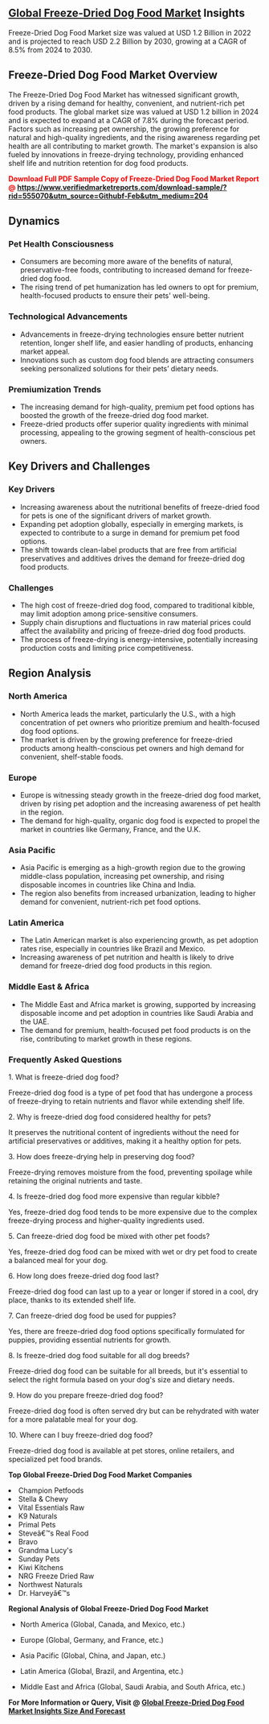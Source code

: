 <h2><a href="https://www.verifiedmarketreports.com/download-sample/?rid=555070&amp;utm_source=Githubf&amp;utm_medium=204" target="_blank">Global Freeze-Dried Dog Food Market</a> Insights</h2><p>Freeze-Dried Dog Food Market size was valued at USD 1.2 Billion in 2022 and is projected to reach USD 2.2 Billion by 2030, growing at a CAGR of 8.5% from 2024 to 2030.</p><p> <h2>Freeze-Dried Dog Food Market Overview</h2> <p>The Freeze-Dried Dog Food Market has witnessed significant growth, driven by a rising demand for healthy, convenient, and nutrient-rich pet food products. The global market size was valued at USD 1.2 billion in 2024 and is expected to expand at a CAGR of 7.8% during the forecast period. Factors such as increasing pet ownership, the growing preference for natural and high-quality ingredients, and the rising awareness regarding pet health are all contributing to market growth. The market's expansion is also fueled by innovations in freeze-drying technology, providing enhanced shelf life and nutrition retention for dog food products.</p> <p><strong><p><span class=""><span style="color: #ff0000;"><strong>Download Full PDF Sample Copy of Freeze-Dried Dog Food Market Report</strong> @ </span><a href="https://www.verifiedmarketreports.com/download-sample/?rid=555070&amp;utm_source=Githubf-Feb&amp;utm_medium=204" target="_blank">https://www.verifiedmarketreports.com/download-sample/?rid=555070&amp;utm_source=Githubf-Feb&amp;utm_medium=204</a></span></p></strong></p> <h2>Dynamics</h2> <h3>Pet Health Consciousness</h3> <ul> <li>Consumers are becoming more aware of the benefits of natural, preservative-free foods, contributing to increased demand for freeze-dried dog food.</li> <li>The rising trend of pet humanization has led owners to opt for premium, health-focused products to ensure their pets' well-being.</li> </ul> <h3>Technological Advancements</h3> <ul> <li>Advancements in freeze-drying technologies ensure better nutrient retention, longer shelf life, and easier handling of products, enhancing market appeal.</li> <li>Innovations such as custom dog food blends are attracting consumers seeking personalized solutions for their pets’ dietary needs.</li> </ul> <h3>Premiumization Trends</h3> <ul> <li>The increasing demand for high-quality, premium pet food options has boosted the growth of the freeze-dried dog food market.</li> <li>Freeze-dried products offer superior quality ingredients with minimal processing, appealing to the growing segment of health-conscious pet owners.</li> </ul> <h2>Key Drivers and Challenges</h2> <h3>Key Drivers</h3> <ul> <li>Increasing awareness about the nutritional benefits of freeze-dried food for pets is one of the significant drivers of market growth.</li> <li>Expanding pet adoption globally, especially in emerging markets, is expected to contribute to a surge in demand for premium pet food options.</li> <li>The shift towards clean-label products that are free from artificial preservatives and additives drives the demand for freeze-dried dog food products.</li> </ul> <h3>Challenges</h3> <ul> <li>The high cost of freeze-dried dog food, compared to traditional kibble, may limit adoption among price-sensitive consumers.</li> <li>Supply chain disruptions and fluctuations in raw material prices could affect the availability and pricing of freeze-dried dog food products.</li> <li>The process of freeze-drying is energy-intensive, potentially increasing production costs and limiting price competitiveness.</li> </ul> <h2>Region Analysis</h2> <h3>North America</h3> <ul> <li>North America leads the market, particularly the U.S., with a high concentration of pet owners who prioritize premium and health-focused dog food options.</li> <li>The market is driven by the growing preference for freeze-dried products among health-conscious pet owners and high demand for convenient, shelf-stable foods.</li> </ul> <h3>Europe</h3> <ul> <li>Europe is witnessing steady growth in the freeze-dried dog food market, driven by rising pet adoption and the increasing awareness of pet health in the region.</li> <li>The demand for high-quality, organic dog food is expected to propel the market in countries like Germany, France, and the U.K.</li> </ul> <h3>Asia Pacific</h3> <ul> <li>Asia Pacific is emerging as a high-growth region due to the growing middle-class population, increasing pet ownership, and rising disposable incomes in countries like China and India.</li> <li>The region also benefits from increased urbanization, leading to higher demand for convenient, nutrient-rich pet food options.</li> </ul> <h3>Latin America</h3> <ul> <li>The Latin American market is also experiencing growth, as pet adoption rates rise, especially in countries like Brazil and Mexico.</li> <li>Increasing awareness of pet nutrition and health is likely to drive demand for freeze-dried dog food products in this region.</li> </ul> <h3>Middle East & Africa</h3> <ul> <li>The Middle East and Africa market is growing, supported by increasing disposable income and pet adoption in countries like Saudi Arabia and the UAE.</li> <li>The demand for premium, health-focused pet food products is on the rise, contributing to market growth in these regions.</li> </ul> <h3>Frequently Asked Questions</h3> <p>1. What is freeze-dried dog food?</p> <p>Freeze-dried dog food is a type of pet food that has undergone a process of freeze-drying to retain nutrients and flavor while extending shelf life.</p> <p>2. Why is freeze-dried dog food considered healthy for pets?</p> <p>It preserves the nutritional content of ingredients without the need for artificial preservatives or additives, making it a healthy option for pets.</p> <p>3. How does freeze-drying help in preserving dog food?</p> <p>Freeze-drying removes moisture from the food, preventing spoilage while retaining the original nutrients and taste.</p> <p>4. Is freeze-dried dog food more expensive than regular kibble?</p> <p>Yes, freeze-dried dog food tends to be more expensive due to the complex freeze-drying process and higher-quality ingredients used.</p> <p>5. Can freeze-dried dog food be mixed with other pet foods?</p> <p>Yes, freeze-dried dog food can be mixed with wet or dry pet food to create a balanced meal for your dog.</p> <p>6. How long does freeze-dried dog food last?</p> <p>Freeze-dried dog food can last up to a year or longer if stored in a cool, dry place, thanks to its extended shelf life.</p> <p>7. Can freeze-dried dog food be used for puppies?</p> <p>Yes, there are freeze-dried dog food options specifically formulated for puppies, providing essential nutrients for growth.</p> <p>8. Is freeze-dried dog food suitable for all dog breeds?</p> <p>Freeze-dried dog food can be suitable for all breeds, but it's essential to select the right formula based on your dog's size and dietary needs.</p> <p>9. How do you prepare freeze-dried dog food?</p> <p>Freeze-dried dog food is often served dry but can be rehydrated with water for a more palatable meal for your dog.</p> <p>10. Where can I buy freeze-dried dog food?</p> <p>Freeze-dried dog food is available at pet stores, online retailers, and specialized pet food brands.</p> </p><p><strong>Top Global Freeze-Dried Dog Food Market Companies</strong></p><div data-test-id=""><p><li>Champion Petfoods</li><li> Stella & Chewy</li><li> Vital Essentials Raw</li><li> K9 Naturals</li><li> Primal Pets</li><li> Steveâ€™s Real Food</li><li> Bravo</li><li> Grandma Lucy's</li><li> Sunday Pets</li><li> Kiwi Kitchens</li><li> NRG Freeze Dried Raw</li><li> Northwest Naturals</li><li> Dr. Harveyâ€™s</li></p><div><strong>Regional Analysis of&nbsp;Global Freeze-Dried Dog Food Market</strong></div><ul><li dir="ltr"><p dir="ltr">North America&nbsp;(Global, Canada, and Mexico, etc.)</p></li><li dir="ltr"><p dir="ltr">Europe (Global, Germany, and France, etc.)</p></li><li dir="ltr"><p dir="ltr">Asia Pacific&nbsp;(Global, China, and Japan, etc.)</p></li><li dir="ltr"><p dir="ltr">Latin America&nbsp;(Global, Brazil, and Argentina, etc.)</p></li><li dir="ltr">Middle East and Africa&nbsp;(Global, Saudi Arabia, and South Africa, etc.)</li></ul><p><strong>For More Information or Query, Visit @&nbsp;</strong><strong><a href="https://www.verifiedmarketreports.com/product/freeze-dried-dog-food-market/?utm_source=Githubf&amp;utm_medium=204" target="_blank">Global Freeze-Dried Dog Food Market Insights Size And Forecast</a></strong></p></div>
